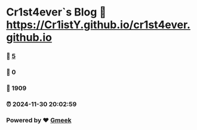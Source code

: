 # Cr1st4ever`s Blog :link: https://Cr1istY.github.io/cr1st4ever.github.io 
### :page_facing_up: [5](https://Cr1istY.github.io/cr1st4ever.github.io/tag.html) 
### :speech_balloon: 0 
### :hibiscus: 1909 
### :alarm_clock: 2024-11-30 20:02:59 
### Powered by :heart: [Gmeek](https://github.com/Meekdai/Gmeek)
